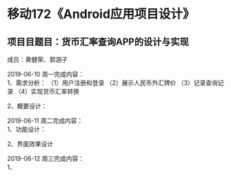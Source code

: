 # 移动172《Android应用项目设计》<br>
项目目题目：货币汇率查询APP的设计与实现<br>
---
成员：黄健荣、郭涵子<br>

2019-06-10 周一完成内容：<br>
1、需求分析： 
（1）用户注册和登录
（2）展示人民币外汇牌价
（3）记录查询记录
（4）实现货币汇率转换

2、概要设计：<br>

2019-06-11 周二完成内容：<br>
1、功能设计：

2、界面效果设计<br>

2019-06-12 周三完成内容：<br>
1、<br>

